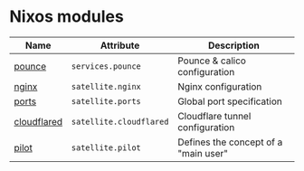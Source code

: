 # Nixos modules

| Name                           | Attribute               | Description                          |
| ------------------------------ | ----------------------- | ------------------------------------ |
| [pounce](pounce.nix)           | `services.pounce`       | Pounce & calico configuration        |
| [nginx](nginx.nix)             | `satellite.nginx`       | Nginx configuration                  |
| [ports](ports.nix)             | `satellite.ports`       | Global port specification            |
| [cloudflared](cloudflared.nix) | `satellite.cloudflared` | Cloudflare tunnel configuration      |
| [pilot](pilot.nix)             | `satellite.pilot`       | Defines the concept of a "main user" |
